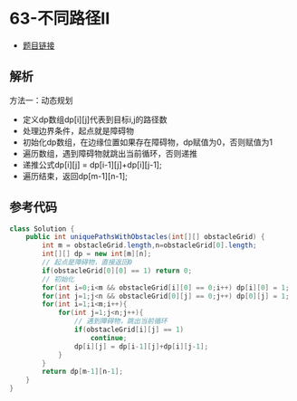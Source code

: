 # 63-不同路径II

- [题目链接](https://leetcode-cn.com/problems/unique-paths-ii/)

## 解析
方法一：动态规划
- 定义dp数组dp[i][j]代表到目标i,j的路径数
- 处理边界条件，起点就是障碍物
- 初始化dp数组，在边缘位置如果存在障碍物，dp赋值为0，否则赋值为1
- 遍历数组，遇到障碍物就跳出当前循环，否则递推
- 递推公式dp[i][j] = dp[i-1][j]+dp[i][j-1];
- 遍历结束，返回dp[m-1][n-1];

## 参考代码
```Java
class Solution {
    public int uniquePathsWithObstacles(int[][] obstacleGrid) {
        int m = obstacleGrid.length,n=obstacleGrid[0].length;
        int[][] dp = new int[m][n];
        // 起点是障碍物，直接返回0
        if(obstacleGrid[0][0] == 1) return 0;
        // 初始化
        for(int i=0;i<m && obstacleGrid[i][0] == 0;i++) dp[i][0] = 1;
        for(int j=1;j<n && obstacleGrid[0][j] == 0;j++) dp[0][j] = 1;
        for(int i=1;i<m;i++){
            for(int j=1;j<n;j++){
                // 遇到障碍物，跳出当前循环
                if(obstacleGrid[i][j] == 1)
                    continue;
                dp[i][j] = dp[i-1][j]+dp[i][j-1];
            }
        }
        return dp[m-1][n-1];
    }
}
```
